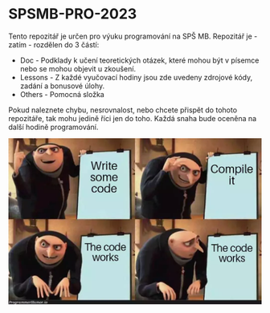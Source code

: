 # SPSMB-PRO-2023

Tento repozitář je určen pro výuku programování na SPŠ MB. Repozitář je - zatím - rozdělen do 3 částí: 
 - Doc - Podklady k učení teoretických otázek, které mohou být v písemce nebo se mohou objevit u zkoušení.
 - Lessons - Z každé vyučovací hodiny jsou zde uvedeny zdrojové kódy, zadání a bonusové úlohy. 
 - Others - Pomocná složka

Pokud naleznete chybu, nesrovnalost, nebo chcete přispět do tohoto repozitáře, tak mohu jedině říci jen do toho. Každá snaha bude oceněna na další hodině programování.


![První pravidlo programování](/Others/img/programmers.webp)
